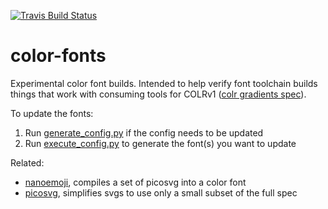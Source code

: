 [![Travis Build Status](https://travis-ci.org/googlefonts/color-fonts.svg?branch=master)](https://travis-ci.org/googlefonts/color-fonts)

# color-fonts
Experimental color font builds. Intended to help verify font toolchain builds things that work with consuming tools for COLRv1 ([colr gradients spec](https://github.com/googlefonts/colr-gradients-spec/blob/master/colr-gradients-spec.md)).

To update the fonts:

1.  Run [generate_config.py](https://github.com/googlefonts/color-fonts/blob/master/generate_config.py) if the config needs to be updated
1.  Run [execute_config.py](https://github.com/googlefonts/color-fonts/blob/master/execute_config.py) to generate the font(s) you want to update

Related:

*   [nanoemoji](https://github.com/googlefonts/nanoemoji), compiles a set of picosvg into a color font 
*   [picosvg](https://github.com/googlefonts/picosvg), simplifies svgs to use only a small subset of the full spec
